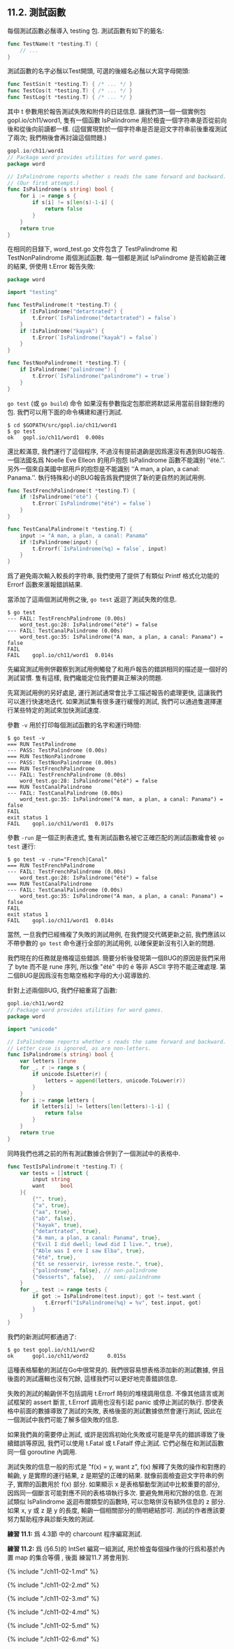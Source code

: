 ## 11.2. 測試函數


每個測試函數必鬚導入 testing 包. 測試函數有如下的籤名:

```Go
func TestName(t *testing.T) {
	// ...
}
```

測試函數的名字必鬚以Test開頭, 可選的後綴名必鬚以大寫字母開頭:

```Go
func TestSin(t *testing.T) { /* ... */ }
func TestCos(t *testing.T) { /* ... */ }
func TestLog(t *testing.T) { /* ... */ }
```

其中 t 參數用於報告測試失敗和附件的日誌信息. 讓我們頂一個一個實例包 gopl.io/ch11/word1, 隻有一個函數 IsPalindrome 用於檢査一個字符串是否從前向後和從後向前讀都一樣. (這個實現對於一個字符串是否是迴文字符串前後重複測試了兩次; 我們稍後會再討論這個問題.)

```Go
gopl.io/ch11/word1
// Package word provides utilities for word games.
package word

// IsPalindrome reports whether s reads the same forward and backward.
// (Our first attempt.)
func IsPalindrome(s string) bool {
	for i := range s {
		if s[i] != s[len(s)-1-i] {
			return false
		}
	}
	return true
}
```

在相同的目録下, word_test.go 文件包含了 TestPalindrome 和 TestNonPalindrome 兩個測試函數. 每一個都是測試 IsPalindrome 是否給齣正確的結果, 併使用 t.Error 報告失敗:

```Go
package word

import "testing"

func TestPalindrome(t *testing.T) {
	if !IsPalindrome("detartrated") {
		t.Error(`IsPalindrome("detartrated") = false`)
	}
	if !IsPalindrome("kayak") {
		t.Error(`IsPalindrome("kayak") = false`)
	}
}

func TestNonPalindrome(t *testing.T) {
	if IsPalindrome("palindrome") {
		t.Error(`IsPalindrome("palindrome") = true`)
	}
}
```

`go test` (或 `go build`) 命令 如果沒有參數指定包那麽將默認采用當前目録對應的包. 我們可以用下面的命令構建和運行測試.

```
$ cd $GOPATH/src/gopl.io/ch11/word1
$ go test
ok   gopl.io/ch11/word1  0.008s
```

還比較滿意, 我們運行了這個程序, 不過沒有提前退齣是因爲還沒有遇到BUG報告. 一個法國名爲 Noelle Eve Elleon 的用戶抱怨 IsPalindrome 函數不能識别 ‘‘été.’’. 另外一個來自美國中部用戶的抱怨是不能識别 ‘‘A man, a plan, a canal: Panama.’’. 執行特殊和小的BUG報告爲我們提供了新的更自然的測試用例.

```Go
func TestFrenchPalindrome(t *testing.T) {
	if !IsPalindrome("été") {
		t.Error(`IsPalindrome("été") = false`)
	}
}

func TestCanalPalindrome(t *testing.T) {
	input := "A man, a plan, a canal: Panama"
	if !IsPalindrome(input) {
		t.Errorf(`IsPalindrome(%q) = false`, input)
	}
}
```

爲了避免兩次輸入較長的字符串, 我們使用了提供了有類似 Printf 格式化功能的 Errorf 函數來滙報錯誤結果.

當添加了這兩個測試用例之後, `go test` 返迴了測試失敗的信息.

```
$ go test
--- FAIL: TestFrenchPalindrome (0.00s)
    word_test.go:28: IsPalindrome("été") = false
--- FAIL: TestCanalPalindrome (0.00s)
    word_test.go:35: IsPalindrome("A man, a plan, a canal: Panama") = false
FAIL
FAIL    gopl.io/ch11/word1  0.014s
```

先編寫測試用例併觀察到測試用例觸發了和用戶報告的錯誤相同的描述是一個好的測試習慣. 隻有這樣, 我們纔能定位我們要眞正解決的問題.

先寫測試用例的另好處是, 運行測試通常會比手工描述報告的處理更快, 這讓我們可以進行快速地迭代. 如果測試集有很多運行緩慢的測試, 我們可以通過隻選擇運行某些特定的測試來加快測試速度.

參數 `-v` 用於打印每個測試函數的名字和運行時間:

```
$ go test -v
=== RUN TestPalindrome
--- PASS: TestPalindrome (0.00s)
=== RUN TestNonPalindrome
--- PASS: TestNonPalindrome (0.00s)
=== RUN TestFrenchPalindrome
--- FAIL: TestFrenchPalindrome (0.00s)
    word_test.go:28: IsPalindrome("été") = false
=== RUN TestCanalPalindrome
--- FAIL: TestCanalPalindrome (0.00s)
    word_test.go:35: IsPalindrome("A man, a plan, a canal: Panama") = false
FAIL
exit status 1
FAIL    gopl.io/ch11/word1  0.017s
```

參數 `-run` 是一個正則表達式, 隻有測試函數名被它正確匹配的測試函數纔會被 `go test` 運行:

```
$ go test -v -run="French|Canal"
=== RUN TestFrenchPalindrome
--- FAIL: TestFrenchPalindrome (0.00s)
    word_test.go:28: IsPalindrome("été") = false
=== RUN TestCanalPalindrome
--- FAIL: TestCanalPalindrome (0.00s)
    word_test.go:35: IsPalindrome("A man, a plan, a canal: Panama") = false
FAIL
exit status 1
FAIL    gopl.io/ch11/word1  0.014s
```


當然, 一旦我們已經脩複了失敗的測試用例, 在我們提交代碼更新之前, 我們應該以不帶參數的 `go test` 命令運行全部的測試用例, 以確保更新沒有引入新的問題.

我們現在的任務就是脩複這些錯誤. 簡要分析後發現第一個BUG的原因是我們采用了 byte 而不是 rune 序列, 所以像 "été" 中的 é 等非 ASCII 字符不能正確處理. 第二個BUG是因爲沒有忽略空格和字母的大小寫導致的.

針對上述兩個BUG, 我們仔細重寫了函數:

```Go
gopl.io/ch11/word2
// Package word provides utilities for word games.
package word

import "unicode"

// IsPalindrome reports whether s reads the same forward and backward.
// Letter case is ignored, as are non-letters.
func IsPalindrome(s string) bool {
	var letters []rune
	for _, r := range s {
		if unicode.IsLetter(r) {
			letters = append(letters, unicode.ToLower(r))
		}
	}
	for i := range letters {
		if letters[i] != letters[len(letters)-1-i] {
			return false
		}
	}
	return true
}
```

同時我們也將之前的所有測試數據合併到了一個測試中的表格中.

```Go
func TestIsPalindrome(t *testing.T) {
	var tests = []struct {
		input string
		want     bool
	}{
		{"", true},
		{"a", true},
		{"aa", true},
		{"ab", false},
		{"kayak", true},
		{"detartrated", true},
		{"A man, a plan, a canal: Panama", true},
		{"Evil I did dwell; lewd did I live.", true},
		{"Able was I ere I saw Elba", true},
		{"été", true},
		{"Et se resservir, ivresse reste.", true},
		{"palindrome", false}, // non-palindrome
		{"desserts", false},   // semi-palindrome
	}
	for _, test := range tests {
		if got := IsPalindrome(test.input); got != test.want {
			t.Errorf("IsPalindrome(%q) = %v", test.input, got)
		}
	}
}
```

我們的新測試阿都通過了:

```
$ go test gopl.io/ch11/word2
ok      gopl.io/ch11/word2      0.015s
```

這種表格驅動的測試在Go中很常見的. 我們很容易想表格添加新的測試數據, 併且後面的測試邏輯也沒有冗餘, 這樣我們可以更好地完善錯誤信息.

失敗的測試的輸齣併不包括調用 t.Errorf 時刻的堆棧調用信息. 不像其他語言或測試框架的  assert 斷言, t.Errorf 調用也沒有引起 panic 或停止測試的執行. 卽使表格中前面的數據導致了測試的失敗, 表格後面的測試數據依然會運行測試, 因此在一個測試中我們可能了解多個失敗的信息.

如果我們眞的需要停止測試, 或許是因爲初始化失敗或可能是早先的錯誤導致了後續錯誤等原因, 我們可以使用 t.Fatal 或 t.Fatalf 停止測試. 它們必鬚在和測試函數同一個 goroutine 內調用.

測試失敗的信息一般的形式是 "f(x) = y, want z", f(x) 解釋了失敗的操作和對應的輸齣, y 是實際的運行結果, z 是期望的正確的結果. 就像前面檢査迴文字符串的例子, 實際的函數用於 f(x) 部分. 如果顯示 x 是表格驅動型測試中比較重要的部分, 因爲同一個斷言可能對應不同的表格項執行多次. 要避免無用和冗餘的信息. 在測試類似 IsPalindrome 返迴布爾類型的函數時, 可以忽略併沒有額外信息的 z 部分. 如果 x, y 或 z 是 y 的長度, 輸齣一個相關部分的簡明總結卽可. 測試的作者應該要努力幫助程序員診斷失敗的測試.

**練習 11.1:** 爲 4.3節 中的 charcount 程序編寫測試.

**練習 11.2:** 爲 (§6.5)的 IntSet 編寫一組測試, 用於檢査每個操作後的行爲和基於內置 map 的集合等價 , 後面 練習11.7 將會用到.


{% include "./ch11-02-1.md" %}

{% include "./ch11-02-2.md" %}

{% include "./ch11-02-3.md" %}

{% include "./ch11-02-4.md" %}

{% include "./ch11-02-5.md" %}

{% include "./ch11-02-6.md" %}

